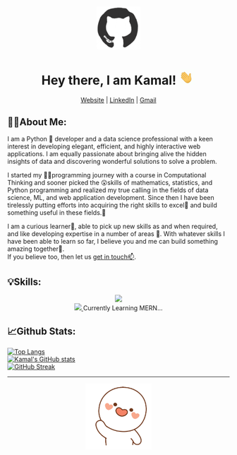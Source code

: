 <div align="center">
  <img width="100px" src="git_cat.gif" alt="github cat" />
  <h1>Hey there, I am Kamal! <img width="37px" src="waving-hand-joypixels.gif" alt="github cat" /></h1>
  <a href="https://kishorkamal.netlify.app">Website</a> | 
   <a href="https://www.linkedin.com/in/kamal-kishor-chaurasiya-a22866192">LinkedIn</a> |
   <a href="mailto:reachmeviamaill@gmail.com">Gmail</a>
</div>

## 🧑‍💻About Me:
I am a Python 🐍 developer and a data science professional with a keen interest in developing elegant, efficient, and highly interactive web applications. I am equally passionate about bringing alive the hidden insights of data and discovering wonderful solutions to solve a problem.

I started my 🧑‍💻programming journey with a course in Computational Thinking and sooner picked the 😮skills of mathematics, statistics, and Python programming and realized my true calling in the fields of data science, ML, and web application development. Since then I have been tirelessly putting efforts into acquiring the right skills to excel💯 and build something useful in these fields.🌱

I am a curious learner👀, able to pick up new skills as and when required, and like developing expertise in a number of areas 🚀. With whatever skills I have been able to learn so far, I believe you and me can build something amazing together💞️. <br>
If you believe too, then let us <a href="https://www.linkedin.com/in/kamal-kishor-chaurasiya-a22866192/">get in touch📫</a>.

## 💡Skills:
<div align="center">
  <a href="https://skillicons.dev">
    <img src="https://skillicons.dev/icons?i=py,html,css,js,vue,flask,tailwind,linux,bash,java,postgres,redis,sqlite,postman,markdown,latex&perline=8" />
  </a>
</div>
<div align="center">
  <a href="https://skillicons.dev">
    <img src="https://skillicons.dev/icons?i=mongodb,express,react,nodejs&perline=8" />
  </a>
  <span>Currently Learning MERN...</span>
</div>

## 📈Github Stats:
[![Top Langs](https://github-readme-stats.vercel.app/api/top-langs/?username=kkamal11&layout=compact&langs_count=10&hide_progress=true)](https://github.com/anuraghazra/github-readme-stats)<br>
[![Kamal's GitHub stats](https://github-readme-stats.vercel.app/api?username=kkamal11&show_icons=true)](https://github.com/anuraghazra/github-readme-stats)<br>
[![GitHub Streak](https://streak-stats.demolab.com/?user=kkamal11)](https://git.io/streak-stats)

<hr>
<div align="center">
<!-- <div>
  <a href="https://visitcount.itsvg.in">
    <img src="https://visitcount.itsvg.in/api?id=kkamal11&label=Profile%20Views&color=6&icon=0&pretty=true" />
  </a>
</div> -->
<img width="150px" src="wave-hand.gif" alt="waving cat" />
</div>
